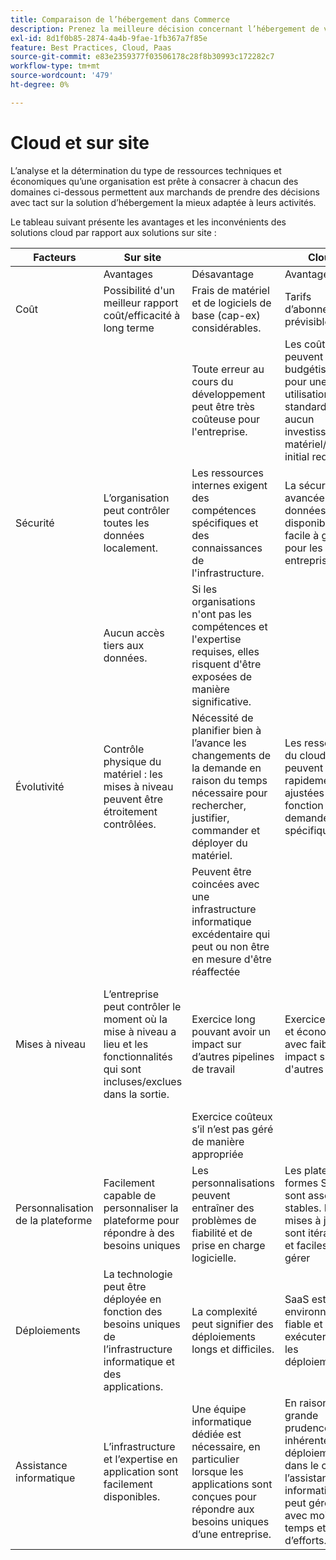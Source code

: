 ```yaml
---
title: Comparaison de l’hébergement dans Commerce
description: Prenez la meilleure décision concernant l’hébergement de votre projet de commerce électronique en consultant ce tableau de comparaison.
exl-id: 8d1f0b85-2874-4a4b-9fae-1fb367a7f85e
feature: Best Practices, Cloud, Paas
source-git-commit: e83e2359377f03506178c28f8b30993c172282c7
workflow-type: tm+mt
source-wordcount: '479'
ht-degree: 0%

---
```


# Cloud et sur site

L’analyse et la détermination du type de ressources techniques et économiques qu’une organisation est prête à consacrer à chacun des domaines ci-dessous permettent aux marchands de prendre des décisions avec tact sur la solution d’hébergement la mieux adaptée à leurs activités.

Le tableau suivant présente les avantages et les inconvénients des solutions cloud par rapport aux solutions sur site :

<table>
    <thead>
        <tr>
            <th>Facteurs</th>
            <th>Sur site</th>
            <th></th>
            <th>Cloud</th>
            <th></th>
        </tr>
    </thead>
    <tbody>
        <tr>
            <td></td>
            <td>Avantages</td>
            <td>Désavantage</td>
            <td>Avantages</td>
            <td>Désavantage</td>
        </tr>
        <tr>
            <td>Coût</td>
            <td>Possibilité d'un meilleur rapport coût/efficacité à long terme</td>
            <td>Frais de matériel et de logiciels de base (cap-ex) considérables.</td>
            <td>Tarifs d’abonnement prévisibles.</td>
            <td>Une projection des coûts à long terme est nécessaire.</td>
        </tr>
        <tr>
            <td></td>
            <td></td>
            <td>Toute erreur au cours du développement peut être très coûteuse pour l'entreprise.</td>
            <td>Les coûts peuvent être budgétisés pour une utilisation standard et aucun investissement matériel/logiciel initial requis.</td>
            <td>Les coûts de licence peuvent réduire les économies matérielles</td>
        </tr>
        <tr>
            <td>Sécurité</td>
            <td>L’organisation peut contrôler toutes les données localement.</td>
            <td>Les ressources internes exigent des compétences spécifiques et des connaissances de l'infrastructure.</td>
            <td>La sécurité avancée des données est disponible et facile à gérer pour les entreprises.</td>
            <td>Ciblage agressif des hackers</td>
        </tr>
        <tr>
            <td></td>
            <td>Aucun accès tiers aux données.</td>
            <td>Si les organisations n'ont pas les compétences et l'expertise requises, elles risquent d'être exposées de manière significative.</td>
            <td></td>
            <td>Les données sont accessibles par des tiers.</td>
        </tr>
        <tr>
            <td>Évolutivité</td>
            <td>Contrôle physique du matériel : les mises à niveau peuvent être étroitement contrôlées.</td>
            <td>Nécessité de planifier bien à l’avance les changements de la demande en raison du temps nécessaire pour rechercher, justifier, commander et déployer du matériel.</td>
            <td>Les ressources du cloud peuvent être rapidement ajustées en fonction de la demande spécifique.</td>
            <td>Les coûts augmentent lorsque l’infrastructure cloud est mal gérée et mal suivie.</td>
        </tr>
        <tr>
            <td></td>
            <td></td>
            <td>Peuvent être coincées avec une infrastructure informatique excédentaire qui peut ou non être en mesure d'être réaffectée</td>
            <td></td>
            <td></td>
        </tr>
        <tr>
            <td>Mises à niveau</td>
            <td>L’entreprise peut contrôler le moment où la mise à niveau a lieu et les fonctionnalités qui sont incluses/exclues dans la sortie.</td>
            <td>Exercice long pouvant avoir un impact sur d’autres pipelines de travail</td>
            <td>Exercice rapide et économique avec faible impact sur d'autres tâches</td>
            <td>Le fournisseur SaaS gère la mise à niveau, et l’entreprise n’est pas toujours au courant de la sortie finale et de l’impact sur le site.</td>
        </tr>
        <tr>
            <td></td>
            <td></td>
            <td>Exercice coûteux s’il n’est pas géré de manière appropriée</td>
            <td></td>
            <td></td>
        </tr>
        <tr>
            <td>Personnalisation de la plateforme</td>
            <td>Facilement capable de personnaliser la plateforme pour répondre à des besoins uniques</td>
            <td>Les personnalisations peuvent entraîner des problèmes de fiabilité et de prise en charge logicielle.</td>
            <td>Les plates-formes SaaS sont assez stables. Les mises à jour sont itératives et faciles à gérer</td>
            <td>SaaS réduit la capacité de modification de la plateforme.</td>
        </tr>
        <tr>
            <td>Déploiements</td>
            <td>La technologie peut être déployée en fonction des besoins uniques de l’infrastructure informatique et des applications.</td>
            <td>La complexité peut signifier des déploiements longs et difficiles.</td>
            <td>SaaS est un environnement fiable et facile à exécuter pour les déploiements</td>
            <td>Normalement, SaaS est mis en oeuvre avec le plus petit dénominateur commun, ce qui peut parfois entraîner une limitation des fonctionnalités.</td>
        </tr>
        <tr>
            <td>Assistance informatique</td>
            <td>L’infrastructure et l’expertise en application sont facilement disponibles.</td>
            <td>Une équipe informatique dédiée est nécessaire, en particulier lorsque les applications sont conçues pour répondre aux besoins uniques d’une entreprise.</td>
            <td>En raison de la grande prudence inhérente aux déploiements dans le cloud, l’assistance informatique peut gérer plus avec moins de temps et d’efforts.</td>
            <td>La courbe d'apprentissage du cloud est importante et le personnel formé de manière adéquate coûte cher.</td>
        </tr>
    </tbody>
</table>
